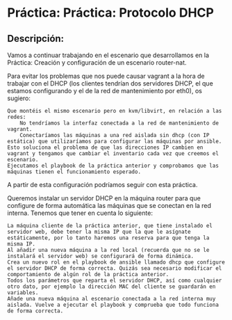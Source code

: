 # Práctica: Práctica: Protocolo DHCP
## Descripción:
Vamos a continuar trabajando en el escenario que desarrollamos en la Práctica: Creación y configuración de un escenario router-nat.

Para evitar los problemas que nos puede causar vagrant a la hora de trabajar con el DHCP (los clientes tendrían dos servidores DHCP, el que estamos configurando y el de la red de mantenimiento por eth0), os sugiero:

    Que montéis el mismo escenario pero en kvm/libvirt, en relación a las redes:
        No tendríamos la interfaz conectada a la red de mantenimiento de vagrant.
        Conectaríamos las máquinas a una red aislada sin dhcp (con IP estática) que utilizaríamos para configurar las máquinas por ansible. Esto soluciona el problema de que las direcciones IP cambien en vagrant y tengamos que cambiar el inventario cada vez que creemos el escenario.
    Ejecutamos el playbook de la práctica anterior y comprobamos que las máquinas tienen el funcionamiento esperado.

A partir de esta configuración podríamos seguir con esta práctica.

Queremos instalar un servidor DHCP en la máquina router para que configure de forma automática las máquinas que se conectan en la red interna. Tenemos que tener en cuenta lo siguiente:

    La máquina cliente de la práctica anterior, que tiene instalado el servidor web, debe tener la misma IP que la que le asígnate estáticamente, por lo tanto haremos una reserva para que tenga la misma IP.
    Al añadir una nueva máquina a la red local (recuerda que no se le instalará el servidor web) se configurará de forma dinámica.
    Crea un nuevo rol en el playbook de ansible llamado dhcp que configure el servidor DHCP de forma correcta. Quizás sea necesario modificar el comportamiento de algún rol de la práctica anterior.
    Todos los parámetros que reparta el servidor DHCP, así como cualquier otro dato, por ejemplo la dirección MAC del cliente se guardarán en variables.
    Añade una nueva máquina al escenario conectada a la red interna muy aislada. Vuelve a ejecutar el playbook y comprueba que todo funciona de forma correcta.



